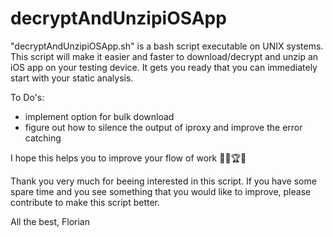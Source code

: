 # decryptAndUnzipiOSApp  

"decryptAndUnzipiOSApp.sh" is a bash script executable on UNIX systems. 
This script will make it easier and faster to download/decrypt and unzip an iOS app on your testing device. It gets you ready that you can immediately start with your static analysis.

To Do's:

* implement option for bulk download
* figure out how to silence the output of iproxy and improve the error catching

I hope this helps you to improve your flow of work 🎉📱🏆🎊

Thank you very much for beeing interested in this script. If you have some spare time and you see something that you would like to improve, please contribute to make this script better.

All the best,
Florian
